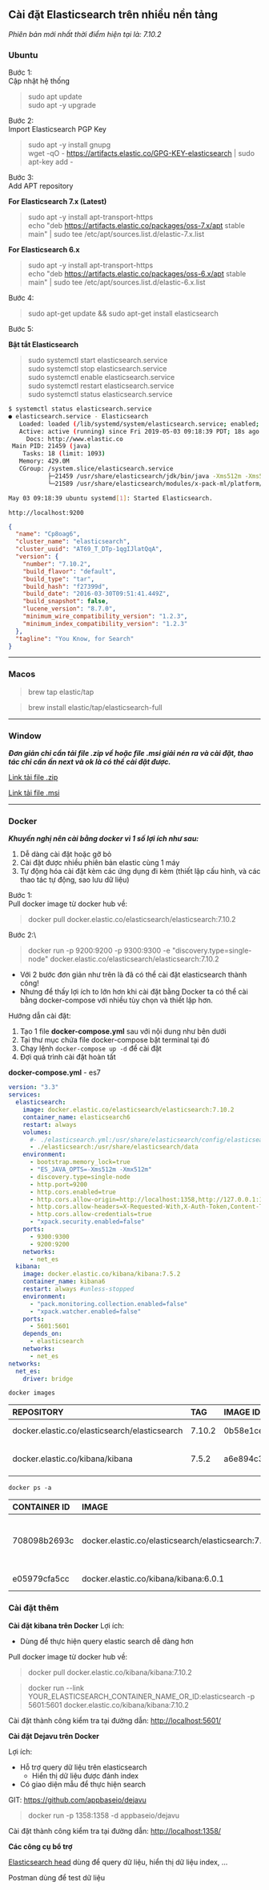 ## Cài đặt Elasticsearch trên nhiều nền tảng

*Phiên bản mới nhất thời điểm hiện tại là: 7.10.2*

### Ubuntu

Bước 1:\
Cập nhật hệ thống
> sudo apt update\
sudo apt -y upgrade

Bước 2:\
Import Elasticsearch PGP Key
> sudo apt -y install gnupg\
wget -qO - https://artifacts.elastic.co/GPG-KEY-elasticsearch | sudo apt-key add -

Bước 3:\
Add APT repository

**For Elasticsearch 7.x (Latest)**
> sudo apt -y install apt-transport-https\
echo "deb https://artifacts.elastic.co/packages/oss-7.x/apt stable main" | sudo tee /etc/apt/sources.list.d/elastic-7.x.list

**For Elasticsearch 6.x**
> sudo apt -y install apt-transport-https\
echo "deb https://artifacts.elastic.co/packages/oss-6.x/apt stable main" | sudo tee /etc/apt/sources.list.d/elastic-6.x.list

Bước 4:
> sudo apt-get update && sudo apt-get install elasticsearch

Bước 5:

**Bật tắt Elasticsearch**

> sudo systemctl start elasticsearch.service\
sudo systemctl stop elasticsearch.service\
sudo systemctl enable elasticsearch.service\
sudo systemctl restart elasticsearch.service\
sudo systemctl status elasticsearch.service

```bash
$ systemctl status elasticsearch.service 
● elasticsearch.service - Elasticsearch
   Loaded: loaded (/lib/systemd/system/elasticsearch.service; enabled; vendor preset: enabled)
   Active: active (running) since Fri 2019-05-03 09:18:39 PDT; 18s ago
     Docs: http://www.elastic.co
 Main PID: 21459 (java)
    Tasks: 18 (limit: 1093)
   Memory: 429.0M
   CGroup: /system.slice/elasticsearch.service
           ├─21459 /usr/share/elasticsearch/jdk/bin/java -Xms512m -Xms512m -XX:+UseConcMarkSweepGC -XX:CMSIn
           └─21589 /usr/share/elasticsearch/modules/x-pack-ml/platform/linux-x86_64/bin/controller

May 03 09:18:39 ubuntu systemd[1]: Started Elasticsearch.
```

`http://localhost:9200`

```json
{
  "name": "Cp8oag6",
  "cluster_name": "elasticsearch",
  "cluster_uuid": "AT69_T_DTp-1qgIJlatQqA",
  "version": {
    "number": "7.10.2",
    "build_flavor": "default",
    "build_type": "tar",
    "build_hash": "f27399d",
    "build_date": "2016-03-30T09:51:41.449Z",
    "build_snapshot": false,
    "lucene_version": "8.7.0",
    "minimum_wire_compatibility_version": "1.2.3",
    "minimum_index_compatibility_version": "1.2.3"
  },
  "tagline": "You Know, for Search"
}
```

___

### Macos

> brew tap elastic/tap

> brew install elastic/tap/elasticsearch-full
___

### Window

***Đơn giản chỉ cần tải file .zip về hoặc file .msi giải nén ra và cài đặt, thao tác chỉ cần ấn next và ok là có thể cài
đặt được.***

[Link tải file .zip](https://artifacts.elastic.co/downloads/elasticsearch/elasticsearch-7.10.2-windows-x86_64.zip)

[Link tải file .msi](https://artifacts.elastic.co/downloads/elasticsearch/elasticsearch-7.10.2.msi)
___

### Docker

***Khuyến nghị nên cài bằng docker vì 1 số lợi ích như sau:***

1. Dễ dàng cài đặt hoặc gỡ bỏ
2. Cài đặt được nhiều phiên bản elastic cùng 1 máy
3. Tự động hóa cài đặt kèm các ứng dụng đi kèm (thiết lập cấu hình, và các thao tác tự động, sao lưu dữ liệu)

Bước 1:\
Pull docker image từ docker hub về:
> docker pull docker.elastic.co/elasticsearch/elasticsearch:7.10.2

Bước 2:\
> docker run -p 9200:9200 -p 9300:9300 -e "discovery.type=single-node" docker.elastic.co/elasticsearch/elasticsearch:7.10.2

* Với 2 bước đơn giản như trên là đã có thể cài đặt elasticsearch thành công!
* Nhưng để thấy lợi ích to lớn hơn khi cài đặt bằng Docker ta có thể cài bằng docker-compose với nhiều tùy chọn và thiết
  lập hơn.

Hướng dẫn cài đặt:

1. Tạo 1 file **docker-compose.yml** sau với nội dung như bên dưới
2. Tại thư mục chứa file docker-compose bật terminal tại đó
3. Chạy lệnh `docker-compose up -d` để cài đặt
4. Đợi quá trình cài đặt hoàn tất

**docker-compose.yml** - es7

```yml
version: "3.3"
services:
  elasticsearch:
    image: docker.elastic.co/elasticsearch/elasticsearch:7.10.2
    container_name: elasticsearch6
    restart: always
    volumes:
      #- ./elasticsearch.yml:/usr/share/elasticsearch/config/elasticsearch.yml
      - ./elasticsearch:/usr/share/elasticsearch/data
    environment:
      - bootstrap.memory_lock=true
      - "ES_JAVA_OPTS=-Xms512m -Xmx512m"
      - discovery.type=single-node
      - http.port=9200
      - http.cors.enabled=true
      - http.cors.allow-origin=http://localhost:1358,http://127.0.0.1:1358,https://opensource.appbase.io
      - http.cors.allow-headers=X-Requested-With,X-Auth-Token,Content-Type,Content-Length,Authorization
      - http.cors.allow-credentials=true
      - "xpack.security.enabled=false"
    ports:
      - 9300:9300
      - 9200:9200
    networks:
      - net_es
  kibana:
    image: docker.elastic.co/kibana/kibana:7.5.2
    container_name: kibana6
    restart: always #unless-stopped
    environment:
      - "pack.monitoring.collection.enabled=false"
      - "xpack.watcher.enabled=false"
    ports:
      - 5601:5601
    depends_on:
      - elasticsearch
    networks:
      - net_es
networks:
  net_es:
    driver: bridge
```
`docker images`

|REPOSITORY|TAG|IMAGE ID|CREATED|SIZE|
|:-------|:------|:-------|:-------|:-------|
|docker.elastic.co/elasticsearch/elasticsearch|7.10.2|0b58e1cea500|7 days ago|814MB|
|docker.elastic.co/kibana/kibana|7.5.2|a6e894c36481|12 months ago|950MB|

`docker ps -a`

|CONTAINER ID|IMAGE|COMMAND|CREATED|STATUS|PORTS|NAMES|
|:-------|:------|:-------|:-------|:------|:-------|:-------|
|708098b2693c|docker.elastic.co/elasticsearch/elasticsearch:7.10.2|"/tini -- /usr/local…"|5 days ago|Exited (255) 14 hours ago|0.0.0.0:9400->9200/tcp, 0.0.0.0:9500->9300/tcp|elasticsearch7|
|e05979cfa5cc|docker.elastic.co/kibana/kibana:6.0.1|"/bin/bash /usr/loca…"|7 days ago|Up 14 hours|0.0.0.0:5601->5601/tcp|kibana7|

### Cài đặt thêm

**Cài đặt kibana trên Docker**
Lợi ích:
  * Dùng để thực hiện query elastic search dễ dàng hơn

Pull docker image từ docker hub về:
>docker pull docker.elastic.co/kibana/kibana:7.10.2

>docker run --link YOUR_ELASTICSEARCH_CONTAINER_NAME_OR_ID:elasticsearch -p 5601:5601 docker.elastic.co/kibana/kibana:7.10.2

Cài đặt thành công kiểm tra tại đường dẫn: [http://localhost:5601/](http://localhost:5601/)

**Cài đặt Dejavu trên Docker**

Lợi ích:
* Hỗ trợ query dữ liệu trên elasticsearch
  * Hiển thị dữ liệu được đánh index
* Có giao diện mẫu để thực hiện search

GIT: https://github.com/appbaseio/dejavu
>docker run -p 1358:1358 -d appbaseio/dejavu

Cài đặt thành công kiểm tra tại đường dẫn: [http://localhost:1358/](http://localhost:1358/)

**Các công cụ bổ trợ**

[Elasticsearch head](https://chrome.google.com/webstore/detail/elasticsearch-head/ffmkiejjmecolpfloofpjologoblkegm) dùng để query dữ liệu, hiển thị dữ liệu index, ...

Postman dùng để test dữ liệu
